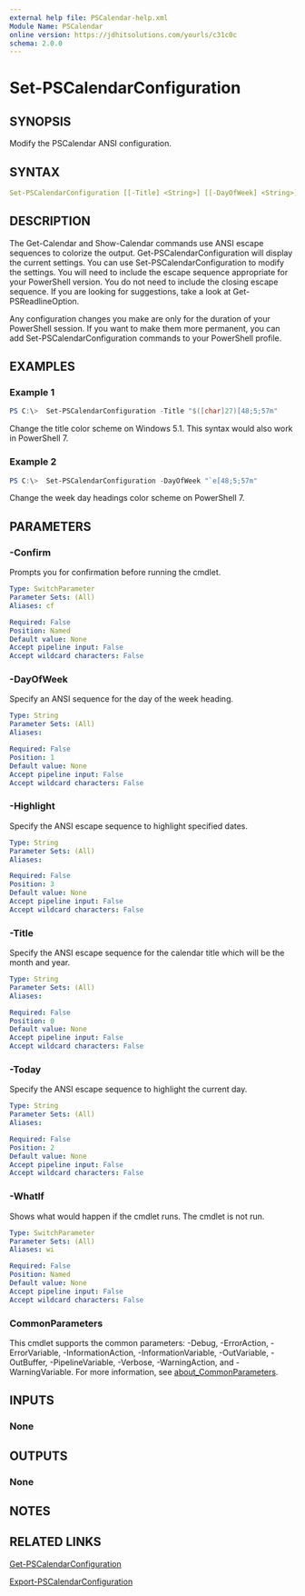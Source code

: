 ```yaml
---
external help file: PSCalendar-help.xml
Module Name: PSCalendar
online version: https://jdhitsolutions.com/yourls/c31c0c
schema: 2.0.0
---
```


# Set-PSCalendarConfiguration

## SYNOPSIS

Modify the PSCalendar ANSI configuration.

## SYNTAX

```yaml
Set-PSCalendarConfiguration [[-Title] <String>] [[-DayOfWeek] <String>] [[-Today] <String>] [[-Highlight] <String>] [-WhatIf] [-Confirm] [<CommonParameters>]
```

## DESCRIPTION

The Get-Calendar and Show-Calendar commands use ANSI escape sequences to colorize the output. Get-PSCalendarConfiguration will display the current settings. You can use Set-PSCalendarConfiguration to modify the settings. You will need to include the escape sequence appropriate for your PowerShell version. You do not need to include the closing escape sequence. If you are looking for suggestions, take a look at Get-PSReadlineOption.

Any configuration changes you make are only for the duration of your PowerShell session. If you want to make them more permanent, you can add Set-PSCalendarConfiguration commands to your PowerShell profile.

## EXAMPLES

### Example 1

```powershell
PS C:\>  Set-PSCalendarConfiguration -Title "$([char]27)[48;5;57m"
```

Change the title color scheme on Windows 5.1. This syntax would also work in PowerShell 7.

### Example 2

```powershell
PS C:\>  Set-PSCalendarConfiguration -DayOfWeek "`e[48;5;57m"
```

Change the week day headings color scheme on PowerShell 7.

## PARAMETERS

### -Confirm

Prompts you for confirmation before running the cmdlet.

```yaml
Type: SwitchParameter
Parameter Sets: (All)
Aliases: cf

Required: False
Position: Named
Default value: None
Accept pipeline input: False
Accept wildcard characters: False
```

### -DayOfWeek

Specify an ANSI sequence for the day of the week heading.

```yaml
Type: String
Parameter Sets: (All)
Aliases:

Required: False
Position: 1
Default value: None
Accept pipeline input: False
Accept wildcard characters: False
```

### -Highlight

Specify the ANSI escape sequence to highlight specified dates.

```yaml
Type: String
Parameter Sets: (All)
Aliases:

Required: False
Position: 3
Default value: None
Accept pipeline input: False
Accept wildcard characters: False
```

### -Title

Specify the ANSI escape sequence for the calendar title which will be the month and year.

```yaml
Type: String
Parameter Sets: (All)
Aliases:

Required: False
Position: 0
Default value: None
Accept pipeline input: False
Accept wildcard characters: False
```

### -Today

Specify the ANSI escape sequence to highlight the current day.

```yaml
Type: String
Parameter Sets: (All)
Aliases:

Required: False
Position: 2
Default value: None
Accept pipeline input: False
Accept wildcard characters: False
```

### -WhatIf

Shows what would happen if the cmdlet runs.
The cmdlet is not run.

```yaml
Type: SwitchParameter
Parameter Sets: (All)
Aliases: wi

Required: False
Position: Named
Default value: None
Accept pipeline input: False
Accept wildcard characters: False
```

### CommonParameters

This cmdlet supports the common parameters: -Debug, -ErrorAction, -ErrorVariable, -InformationAction, -InformationVariable, -OutVariable, -OutBuffer, -PipelineVariable, -Verbose, -WarningAction, and -WarningVariable. For more information, see [about_CommonParameters](http://go.microsoft.com/fwlink/?LinkID=113216).

## INPUTS

### None

## OUTPUTS

### None

## NOTES

## RELATED LINKS

[Get-PSCalendarConfiguration](Get-PSCalendarConfiguration.md)

[Export-PSCalendarConfiguration](Export-PSCalendarConfiguration.md)

